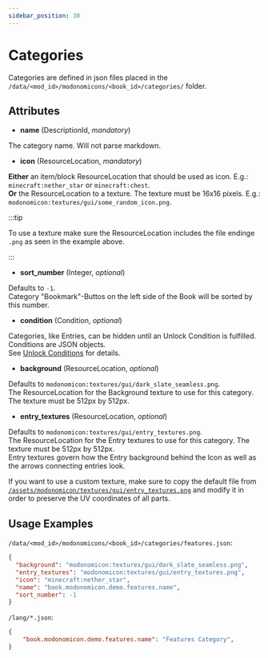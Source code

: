 ```yaml
---
sidebar_position: 30
---
```


# Categories

Categories are defined in json files placed in the `/data/<mod_id>/modonomicons/<book_id>/categories/` folder. 

## Attributes

* **name** (DescriptionId, _mandatory_)

The category name. Will not parse markdown.

* **icon** (ResourceLocation, _mandatory_)

**Either** an item/block ResourceLocation that should be used as icon. E.g.:  `minecraft:nether_star` or `minecraft:chest`.  
**Or** the ResourceLocation to a texture. The texture must be 16x16 pixels. E.g.:  `modonomicon:textures/gui/some_random_icon.png`. 

:::tip

To use a texture make sure the ResourceLocation includes the file endinge `.png` as seen in the example above.

::: 

* **sort_number** (Integer, _optional_)

Defaults to `-1`.   
Category "Bookmark"-Buttos on the left side of the Book will be sorted by this number.

* **condition** (Condition, _optional_)

Categories, like Entries, can be hidden until an Unlock Condition is fulfilled. Conditions are JSON objects.  
See [Unlock Conditions](../unlock-conditions) for details.

* **background** (ResourceLocation, _optional_)

Defaults to `modonomicon:textures/gui/dark_slate_seamless.png`.   
The ResourceLocation for the Background texture to use for this category. The texture must be 512px by 512px.

* **entry_textures** (ResourceLocation, _optional_)

Defaults to `modonomicon:textures/gui/entry_textures.png`.   
The ResourceLocation for the Entry textures to use for this category. The texture must be 512px by 512px.   
Entry textures govern how the Entry background behind the Icon as well as the arrows connecting entries look.   

If you want to use a custom texture, make sure to copy the default file from [`/assets/modonomicon/textures/gui/entry_textures.png`](https://github.com/klikli-dev/modonomicon/blob/version/1.19/src/main/resources/assets/modonomicon/textures/gui/entry_textures.png) and modify it in order to preserve the UV coordinates of all parts.

## Usage Examples

`/data/<mod_id>/modonomicons/<book_id>/categories/features.json`:

```json 
{
  "background": "modonomicon:textures/gui/dark_slate_seamless.png",
  "entry_textures": "modonomicon:textures/gui/entry_textures.png",
  "icon": "minecraft:nether_star",
  "name": "book.modonomicon.demo.features.name",
  "sort_number": -1
}
```

`/lang/*.json`:
```json
{
    "book.modonomicon.demo.features.name": "Features Category",
}
```
